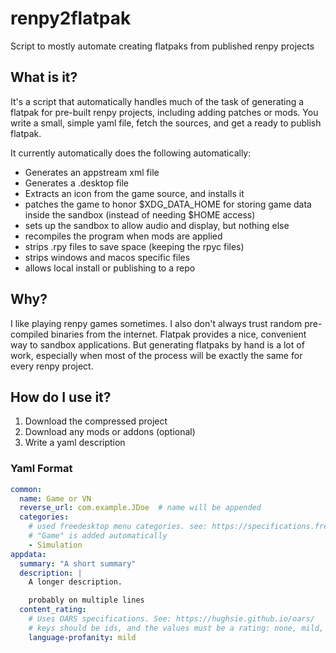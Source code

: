 # renpy2flatpak

Script to mostly automate creating flatpaks from published renpy projects

## What is it?

It's a script that automatically handles much of the task of generating a
flatpak for pre-built renpy projects, including adding patches or mods. You
write a small, simple yaml file, fetch the sources, and get a ready to publish
flatpak.

It currently automatically does the following automatically:

- Generates an appstream xml file
- Generates a .desktop file
- Extracts an icon from the game source, and installs it
- patches the game to honor $XDG_DATA_HOME for storing game data inside the sandbox (instead of needing $HOME access)
- sets up the sandbox to allow audio and display, but nothing else
- recompiles the program when mods are applied
- strips .rpy files to save space (keeping the rpyc files)
- strips windows and macos specific files
- allows local install or publishing to a repo

## Why?

I like playing renpy games sometimes. I also don't always trust random
pre-compiled binaries from the internet. Flatpak provides a nice, convenient
way to sandbox applications. But generating flatpaks by hand is a lot of work,
especially when most of the process will be exactly the same for every renpy
project.

## How do I use it?

1. Download the compressed project
2. Download any mods or addons (optional)
3. Write a yaml description

### Yaml Format

```yaml
common:
  name: Game or VN
  reverse_url: com.example.JDoe  # name will be appended
  categories:
    # used freedesktop menu categories. see: https://specifications.freedesktop.org/menu-spec/latest/apas02.html
    # "Game" is added automatically
    - Simulation
appdata:
  summary: "A short summary"
  description: |
    A longer description.

    probably on multiple lines
  content_rating:
    # Uses OARS specifications. See: https://hughsie.github.io/oars/
    # keys should be ids, and the values must be a rating: none, mild, moderate, or intense
    language-profanity: mild
```
